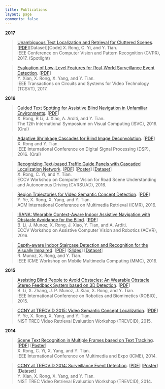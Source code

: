 ```yaml
---
title: Publications
layout: page
comments: false
---
```


**2017**

> [Unambiguous Text Localization and Retrieval for Cluttered Scenes](/publications/pdf/CVPR17.pdf).
[[PDF](/publications/pdf/CVPR17.pdf)][Dataset][Code]
X. Rong, C. Yi, and Y. Tian.  
IEEE Conference on Computer Vision and Pattern Recognition (CVPR), 2017. (Spotlight)

> [Evaluation of Low-Level Features for Real-World Surveillance Event Detection](/publications/pdf/TCSVT16.pdf).
[[PDF](/publications/pdf/TCSVT16.pdf)]   
Y. Xian, X. Rong, X. Yang, and Y. Tian.  
IEEE Transactions on Circuits and Systems for Video Technology (TCSVT), 2017.


**2016**

> [Guided Text Spotting for Assistive Blind Navigation in Unfamiliar Environments](/publications/pdf/ISVC16.pdf).
[[PDF](/publications/pdf/ISVC16.pdf)]  
X. Rong, B Li, J. Xiao, A. Arditi, and Y. Tian.  
The 12th International Symposium on Visual Computing (ISVC), 2016. (Oral)


> [Adaptive Shrinkage Cascades for Blind Image Deconvolution](/publications/pdf/DSP16.pdf).
[[PDF](/publications/pdf/DSP16.pdf)]  
X. Rong and Y. Tian.  
IEEE International Conference on Digital Signal Processing (DSP), 2016. (Oral)


> [Recognizing Text-based Traffic Guide Panels with Cascaded Localization Network](/publications/pdf/CVRSUAD16.pdf).
[[PDF](/publications/pdf/CVRSUAD16.pdf)]
[[Poster](/publications/pdf/CVRSUAD16_Poster.pdf)]
[[Dataset](http://media-lab.ccny.cuny.edu/wordpress/Code/TGPT.zip)]  
X. Rong, C. Yi, and Y. Tian.  
ECCV Workshop on Computer Vision for Road Scene Understanding and Autonomous Driving (CVRSUAD), 2016.


> [Region Trajectories for Video Semantic Concept Detection](/publications/pdf/ICMR16.pdf).
[[PDF](/publications/pdf/ICMR16.pdf)]  
Y. Ye, X. Rong, X. Yang, and Y. Tian.  
ACM International Conference on Multimedia Retrieval (ICMR), 2016.


> [ISANA: Wearable Context-Aware Indoor Assistive Navigation with Obstacle Avoidance for the Blind](/publications/pdf/ACVR16.pdf).
[[PDF](/publications/pdf/ACVR16.pdf)]  
B. Li, J. Munoz, X. Rong, J. Xiao, Y. Tian, and A. Arditi.  
ECCV Workshop on Assistive Computer Vision and Robotics (ACVR), 2016.


> [Depth-aware Indoor Staircase Detection and Recognition for the Visually Impaired](/publications/pdf/MMC16.pdf).
[[PDF](/publications/pdf/MMC16.pdf)]
[[Slides](/publications/pdf/MMC16_Poster.pdf)]
[[Dataset](http://media-lab.ccny.cuny.edu/wordpress/Code/Staircase.zip)]  
R. Munoz, X. Rong, and Y. Tian.  
IEEE ICME Workshop on Mobile Multimedia Computing (MMC), 2016.


**2015**

> [Assisting Blind People to Avoid Obstacles: An Wearable Obstacle Stereo Feedback System based on 3D Detection](/publications/pdf/ROBIO15.pdf).
[[PDF](/publications/pdf/ROBIO15.pdf)]  
B. Li, X. Zhang, J. P. Munoz, J. Xiao, X. Rong, and Y. Tian.  
IEEE International Conference on Robotics and Biomimetics (ROBIO), 2015.


> [CCNY at TRECVID 2015: Video Semantic Concept Localization](/publications/pdf/TRECVID15_LOC.pdf).
[[PDF](/publications/pdf/TRECVID15_LOC.pdf)]  
Y. Ye, X. Rong, X. Yang, and Y. Tian.  
NIST TREC Video Retrieval Evaluation Workshop (TREVCID), 2015.


**2014**

> [Scene Text Recognition in Multiple Frames based on Text Tracking](/publications/pdf/ICME14.pdf).
[[PDF](/publications/pdf/ICME14.pdf)]
[[Poster](/publications/pdf/ICME14_Poster.pdf)]  
X. Rong, C. Yi, X. Yang, and Y. Tian.  
IEEE International Conference on Multimedia and Expo (ICME), 2014.


> [CCNY at TRECVID 2014: Surveillance Event Detection](/publications/pdf/TRECVID14_SED.pdf).
[[PDF](/publications/pdf/TRECVID14_SED.pdf)]
[[Poster](/publications/pdf/TRECVID14_SED_Poster.pdf)]
[[Dataset](http://media-lab.ccny.cuny.edu/wordpress/Code/CCD-Dataset.zip)]  
Y. Xian, X. Rong, X. Yang, and Y. Tian.  
NIST TREC Video Retrieval Evaluation Workshop (TREVCID), 2014.

